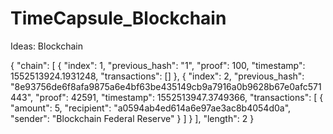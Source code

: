 # TimeCapsule_Blockchain


Ideas:
  Blockchain
    
    
    
    
    
    
    
{
  "chain": [
    {
      "index": 1, 
      "previous_hash": "1", 
      "proof": 100, 
      "timestamp": 1552513924.1931248, 
      "transactions": []
    }, 
    {
      "index": 2, 
      "previous_hash": "8e93756de6f8afa9875a6e4bf63be435149cb9a7916a0b9628b67e0afc571443", 
      "proof": 42591, 
      "timestamp": 1552513947.3749366, 
      "transactions": [
        {
          "amount": 5, 
          "recipient": "a0594ab4ed614a6e97ae3ac8b4054d0a", 
          "sender": "Blockchain Federal Reserve"
        }
      ]
    }
  ], 
  "length": 2
}
